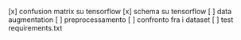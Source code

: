 [x] confusion matrix su tensorflow
[x] schema su tensorflow
[ ] data augmentation
[ ] preprocessamento
[ ] confronto fra i dataset
[ ] test requirements.txt
